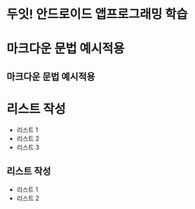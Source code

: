 두잇! 안드로이드 앱프로그래밍 학습
=======
# 마크다운 문법 예시적용

## 마크다운 문법 예시적용

# 리스트 작성
- 리스트 1
- 리스트 2
- 리스트 3

## 리스트 작성
+ 리스트 1
+ 리스트 2
 
